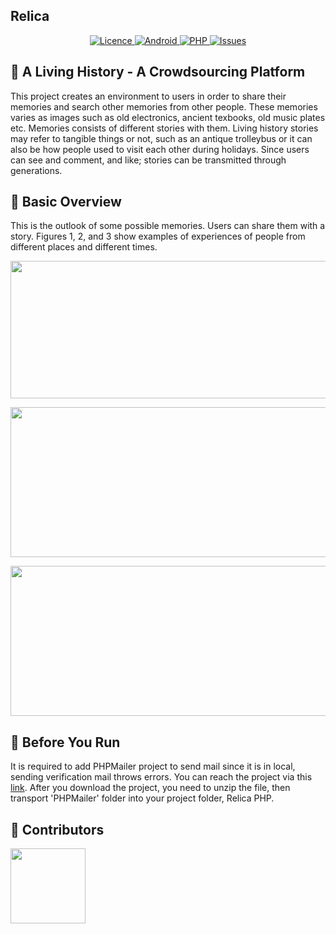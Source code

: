 ## Relica

<p align="center">
    <a href="https://github.com/yilmazvolkan/Relica/blob/master/LICENSE">
        <img src="https://img.shields.io/badge/LICENCE-Online-e4616e.svg"
             alt="Licence">
    </a>
    <a href="https://github.com/yilmazvolkan/Relica/tree/master/app/src/main">
        <img src="https://img.shields.io/badge/ANDROID-UP%20TO%20DATE-dd3547.svg"
             alt="Android">
    </a>
    <a href="https://github.com/yilmazvolkan/Relica/tree/master/Relica%20Php">
        <img src="https://img.shields.io/badge/PHP-UP TO DATE-bf2131.svg"
             alt="PHP">
    </a>
    <a href="https://github.com/yilmazvolkan/Relica/issues?q=is%3Aissue+is%3Aclosed">
        <img src="https://img.shields.io/badge/ISSUES 43-CLOSED-931926.svg"
             alt="Issues">
    </a>
</p>


## :tophat: A Living History - A Crowdsourcing Platform


This project creates an environment to users in order to share their memories and search other memories from other people. These memories varies as images such as old electronics, ancient texbooks, old music plates etc. Memories consists of different stories with them. Living history stories may refer to tangible things or not, such as an antique trolleybus or it can also be how people used to visit each other during holidays. Since users can see and comment, and like; stories can be transmitted through generations.

## :blue_book: Basic Overview

This is the outlook of some possible memories. Users can share them with a story. Figures 1, 2, and 3 show examples of experiences of people from different places and different times.

<p align="center">
    <img src="https://raw.githubusercontent.com/bounswe/bounswe2018group1/master/resources/dresses_intro.png" width="640" height="220">
</p>
<p align="center">
    <img src="https://raw.githubusercontent.com/bounswe/bounswe2018group1/master/resources/pong_game_intro.png" width="540" height="240">
</p>
<p align="center">
    <img src="https://raw.githubusercontent.com/bounswe/bounswe2018group1/master/resources/trolleybus_intro.png" width="540" height="240">
</p>

## :bell: Before You Run

It is required to add PHPMailer project to send mail since it is in local, sending verification mail throws errors.
You can reach the project via this [link](https://github.com/PHPMailer/PHPMailer). After you download the project, you need to unzip the file, then transport 'PHPMailer' folder into your project folder, Relica PHP.

## :beers: Contributors


<p align="left">
<a href = "https://github.com/yilmazvolkan"><img 
<img src="https://avatars2.githubusercontent.com/u/28186366?s=400&v=4" width="120" height="120"></a>
</p>




